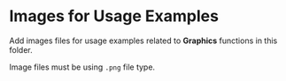 # Images for Usage Examples

Add images files for usage examples related to **Graphics** functions in this folder.

Image files must be using `.png` file type.
